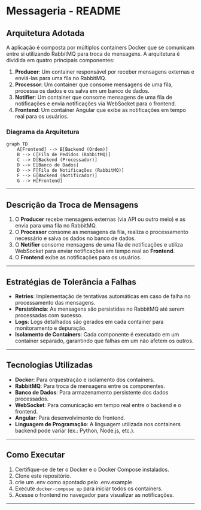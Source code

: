 # Messageria - README

## Arquitetura Adotada

A aplicação é composta por múltiplos containers Docker que se comunicam entre si utilizando RabbitMQ para troca de mensagens. A arquitetura é dividida em quatro principais componentes:

1. **Producer**: Um container responsável por receber mensagens externas e enviá-las para uma fila no RabbitMQ.
2. **Processor**: Um container que consome mensagens de uma fila, processa os dados e os salva em um banco de dados.
3. **Notifier**: Um container que consome mensagens de uma fila de notificações e envia notificações via WebSocket para o frontend.
4. **Frontend**: Um container Angular que exibe as notificações em tempo real para os usuários.

### Diagrama da Arquitetura

```mermaid
graph TD
    A[Frontend] --> B[Backend (Ordem)]
    B --> C[Fila de Pedidos (RabbitMQ)]
    C --> D[Backend (Processador)]
    D --> E[Banco de Dados]
    D --> F[Fila de Notificações (RabbitMQ)]
    F --> G[Backend (Notificador)]
    G --> H[Frontend]
```

---

## Descrição da Troca de Mensagens

1. O **Producer** recebe mensagens externas (via API ou outro meio) e as envia para uma fila no RabbitMQ.
2. O **Processor** consome as mensagens da fila, realiza o processamento necessário e salva os dados no banco de dados.
3. O **Notifier** consome mensagens de uma fila de notificações e utiliza WebSocket para enviar notificações em tempo real ao **Frontend**.
4. O **Frontend** exibe as notificações para os usuários.

---

## Estratégias de Tolerância a Falhas

- **Retries**: Implementação de tentativas automáticas em caso de falha no processamento das mensagens.
- **Persistência**: As mensagens são persistidas no RabbitMQ até serem processadas com sucesso.
- **Logs**: Logs detalhados são gerados em cada container para monitoramento e depuração.
- **Isolamento de Containers**: Cada componente é executado em um container separado, garantindo que falhas em um não afetem os outros.

---

## Tecnologias Utilizadas

- **Docker**: Para orquestração e isolamento dos containers.
- **RabbitMQ**: Para troca de mensagens entre os componentes.
- **Banco de Dados**: Para armazenamento persistente dos dados processados.
- **WebSocket**: Para comunicação em tempo real entre o backend e o frontend.
- **Angular**: Para desenvolvimento do frontend.
- **Linguagem de Programação**: A linguagem utilizada nos containers backend pode variar (ex.: Python, Node.js, etc.).

---

## Como Executar

1. Certifique-se de ter o Docker e o Docker Compose instalados.
2. Clone este repositório.
3. crie um .env como apontado pelo .env.example
4. Execute `docker-compose up` para iniciar todos os containers.
5. Acesse o frontend no navegador para visualizar as notificações.

---



